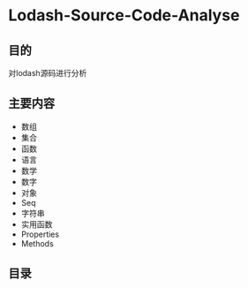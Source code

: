 # Lodash-Source-Code-Analyse

## 目的

对lodash源码进行分析

## 主要内容
- 数组
- 集合
- 函数
- 语言
- 数学
- 数字
- 对象
- Seq
- 字符串
- 实用函数
- Properties
- Methods

## 目录


